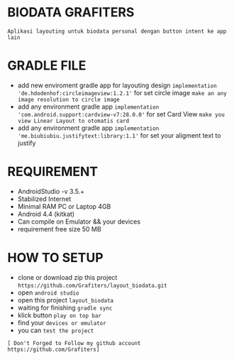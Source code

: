 # BIODATA GRAFITERS
```Aplikasi layouting untuk biodata personal dengan button intent ke app lain```

# GRADLE FILE
 - add new enviroment gradle app for layouting design
```implementation 'de.hdodenhof:circleimageview:1.2.1'``` for set circle image ```make an any image resolution to circle image```
 - add any environment gradle app
```implementation 'com.android.support:cardview-v7:28.0.0'``` for set Card View ```make you view Linear Layout to otomatis card```
 - add any environment gradle app
```implementation 'me.biubiubiu.justifytext:library:1.1'``` for set your aligment text to justify

# REQUIREMENT
 - AndroidStudio -v 3.5.+
 - Stabilized Internet
 - Minimal RAM PC or Laptop 4GB
 - Android 4.4 (kitkat)
 - Can compile on Emulator && your devices
 - requirement free size 50 MB

# HOW TO SETUP
 - clone or download zip this project ```https://github.com/Grafiters/layout_biodata.git```
 - open ```android studio```
 - open this project ```layout_biodata```
 - waiting for finishing ```gradle sync```
 - klick button ```play on top bar```
 - find your ```devices or emulator```
 - you can ```test the project```

```[ Don't Forged to Follow my github account https://github.com/Grafiters]```